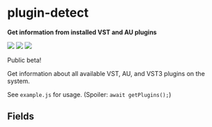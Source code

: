 # plugin-detect

**Get information from installed VST and AU plugins**

![](https://img.shields.io/npm/dt/@stonegray/plugin-detect) ![](https://img.shields.io/github/languages/code-size/stonegray/plugin-detect) ![](https://img.shields.io/github/license/stonegray/plugin-detect)

Public beta!

Get information about all available VST, AU, and VST3 plugins on the system.

See `example.js` for usage. (Spoiler: `await getPlugins();`)


## Fields

